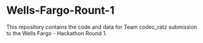 # Wells-Fargo-Rount-1
This repository contains the code and data for Team codec_ratz submission to the Wells Fargo - Hackathon Round 1.
